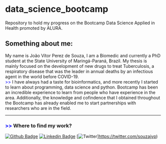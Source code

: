 # data_science_bootcamp
Repository to hold my progress on the Bootcamp Data Science Applied in Health promoted by ALURA.

## Something about me:

My name is João Vítor Perez de Souza, I am a Biomedic and currently a PhD student at the State University of Maringá-Paraná, Brazil. My thesis is mainly focused on the development of new drugs to treat Tuberculosis, a respiratory disease that was the leader in annual deaths by an infectious agent in the world before COVID-19.<br>
<font color='Blue'> >> </font>I have always had a taste for bioinformatics, and more recently I started to learn about programming, data science and python. Bootcamp has been an incredible experience to learn from people who have experience in the area. Additionally, the knowledge and cofindence that I obtained throughout the Bootcamp has already enabled me to start partnerships with researchers who are in the field. <br>
***
### <font color='Blue'> >> </font> Where to find my work?
[![Github Badge](https://img.shields.io/badge/-Github-000?style=flat-square&logo=Github&logoColor=white&link=https://github.com/souzajvp)](https://github.com/souzajvp)
[![Linkedin Badge](https://img.shields.io/badge/-LinkedIn-blue?style=flat-square&logo=Linkedin&logoColor=white&link=https://www.linkedin.com/in/jo%C3%A3o-v%C3%ADtor-perez-de-souza/)](https://www.linkedin.com/in/jo%C3%A3o-v%C3%ADtor-perez-de-souza/)
[![Twitter](https://img.shields.io/twitter/url/https://twitter.com/souzajvp)]https://twitter.com/souzajvp)